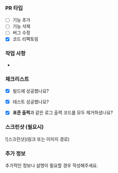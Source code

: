 ### PR 타입

- [ ] 기능 추가
- [ ] 기능 삭제
- [ ] 버그 수정
- [x] 코드 리팩토링

### 작업 사항

- 

### 체크리스트

- [x] 빌드에 성공했나요?
- [x] 테스트 성공했나요?
- [x] **표준 출력**과 같은 로그 출력 코드를 모두 제거하셨나요?


### 스크린샷 (필요시)
![스크린샷](링크 또는 이미지 경로)

### 추가 정보
추가적인 정보나 설명이 필요할 경우 작성해주세요.
